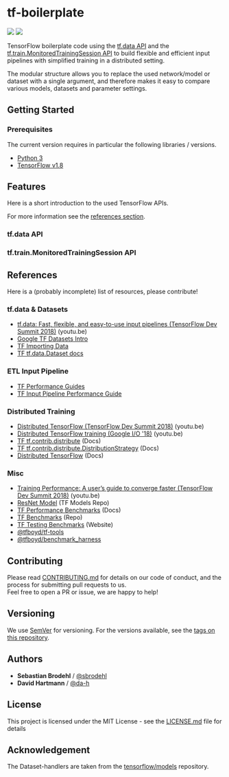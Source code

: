 
# tf-boilerplate
![](https://img.shields.io/badge/Python-3-brightgreen.svg) ![](https://img.shields.io/badge/Tensorflow-1.8-brightgreen.svg)

TensorFlow boilerplate code using the [tf.data API](https://youtu.be/uIcqeP7MFH0) 
and the [tf.train.MonitoredTrainingSession API](https://youtu.be/-h0cWBiQ8s8) 
to build flexible and efficient input pipelines with simplified training 
in a distributed setting.

The modular structure allows you to replace the used network/model or dataset with a single argument,
and therefore makes it easy to compare various models, datasets and parameter settings.

## Getting Started

### Prerequisites

The current version requires in particular the following libraries / versions.

* [Python 3](https://www.python.org/downloads/)
* [TensorFlow v1.8](https://github.com/tensorflow/tensorflow)

###

## Features

Here is a short introduction to the used TensorFlow APIs.

For more information see the [references section](#references).

### tf.data API

### tf.train.MonitoredTrainingSession API

## References

Here is a (probably incomplete) list of resources, please contribute!

### tf.data & Datasets
- [tf.data: Fast, flexible, and easy-to-use input pipelines (TensorFlow Dev Summit 2018)](https://youtu.be/uIcqeP7MFH0) (youtu.be)
- [Google TF Datasets Intro](https://developers.googleblog.com/2017/09/introducing-tensorflow-datasets.html)
- [TF Importing Data](https://www.tensorflow.org/programmers_guide/datasets)
- [TF tf.data.Dataset docs](https://www.tensorflow.org/api_docs/python/tf/data/Dataset)

### ETL Input Pipeline
- [TF Performance Guides](https://www.tensorflow.org/performance/performance_guide)
- [TF Input Pipeline Performance Guide](https://www.tensorflow.org/performance/datasets_performance)

### Distributed Training
- [Distributed TensorFlow (TensorFlow Dev Summit 2018)](https://youtu.be/-h0cWBiQ8s8) (youtu.be)
- [Distributed TensorFlow training (Google I/O '18)](https://youtu.be/bRMGoPqsn20) (youtu.be)
- [TF tf.contrib.distribute](https://www.tensorflow.org/versions/master/api_docs/python/tf/contrib/distribute) (Docs)
- [TF tf.contrib.distribute.DistributionStrategy](https://www.tensorflow.org/versions/master/api_docs/python/tf/contrib/distribute/DistributionStrategy) (Docs)
- [Distributed TensorFlow](https://www.tensorflow.org/deploy/distributed) (Docs)

### Misc
- [Training Performance: A user’s guide to converge faster (TensorFlow Dev Summit 2018)](https://youtu.be/SxOsJPaxHME) (youtu.be)
- [ResNet Model](https://github.com/tensorflow/models/tree/master/official/resnet) (TF Models Repo)
- [TF Performance Benchmarks](https://www.tensorflow.org/performance/benchmarks) (Docs)
- [TF Benchmarks](https://github.com/tensorflow/benchmarks) (Repo)
- [TF Testing Benchmarks](https://benchmarks-dot-tensorflow-testing.appspot.com) (Website)
- [@tfboyd/tf-tools](https://github.com/tfboyd/tf-tools)
- [@tfboyd/benchmark_harness](https://github.com/tfboyd/benchmark_harness)

## Contributing

Please read [CONTRIBUTING.md](https://gist.github.com/PurpleBooth/b24679402957c63ec426) for details on our code of conduct, and the process for submitting pull requests to us.  
Feel free to open a PR or issue, we are happy to help!

## Versioning

We use [SemVer](http://semver.org/) for versioning.
For the versions available, see the [tags on this repository](https://github.com/sbrodehl/tf-boilerplate/tags). 

## Authors
* **Sebastian Brodehl** / [@sbrodehl](https://github.com/sbrodehl)
* **David Hartmann** / [@da-h](https://github.com/da-h)

## License
This project is licensed under the MIT License - see the [LICENSE.md](LICENSE.md) file for details

## Acknowledgement
The Dataset-handlers are taken from the [tensorflow/models](https://github.com/tensorflow/models) repository.
